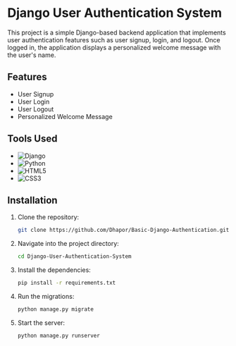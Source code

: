 # Django User Authentication System

This project is a simple Django-based backend application that implements user authentication features such as user signup, login, and logout. Once logged in, the application displays a personalized welcome message with the user's name.

## Features
- User Signup
- User Login
- User Logout
- Personalized Welcome Message

## Tools Used
- ![Django](https://img.shields.io/badge/Django-092E20?style=for-the-badge&logo=django&logoColor=white)
- ![Python](https://img.shields.io/badge/Python-3776AB?style=for-the-badge&logo=python&logoColor=white)
- ![HTML5](https://img.shields.io/badge/HTML5-E34F26?style=for-the-badge&logo=html5&logoColor=white)
- ![CSS3](https://img.shields.io/badge/CSS3-1572B6?style=for-the-badge&logo=css3&logoColor=white)

## Installation

1. Clone the repository:
   ```bash
   git clone https://github.com/Dhapor/Basic-Django-Authentication.git

2. Navigate into the project directory:
      ```bash
   cd Django-User-Authentication-System

3. Install the dependencies:
      ```bash
   pip install -r requirements.txt

4. Run the migrations:
      ```bash
   python manage.py migrate

5. Start the server:
      ```bash
   python manage.py runserver




